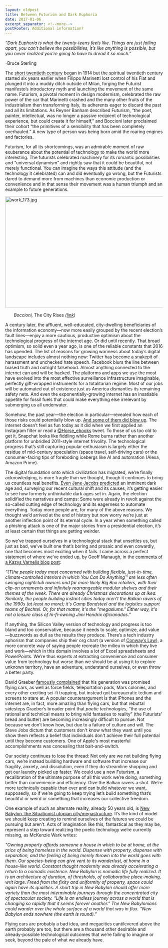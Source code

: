 ```yaml
---
layout: oldpost
title: Between Futurism and Dark Euphoria
date: 2017-01-06
excerpt_separator: <!--more-->
postFooter: Additional information?
---
```


<em>“</em><em>Dark Euphoria is what the twenty-teens feels like. Things are just falling apart, you can’t believe the possibilities, it’s like anything is possible, but you never realized you’re going to have to dread it so much.”</em>

-Bruce Sterling

The <a href="https://en.wikipedia.org/wiki/Short_twentieth_century">short twentieth century</a> began in 1914 but the spiritual twentieth century started six years earlier when Filippo Marinetti lost control of his Fiat and plunged it into a muddy ditch outside of Milan, forging the Futurist manifesto’s introductory myth and launching the movement of the same name. Futurism, a pivotal moment in design modernism, celebrated the raw power of the car that Marinetti crashed and the many other fruits of the industrialism then transforming Italy, its adherents eager to discard the past and all its limitations. As Reyner Banham described Futurism, “the poet, painter, intellectual, was no longer a passive recipient of technological experience, but could create it for himself,” and Boccioni later proclaimed their cohort “the primitives of a sensibility that has been completely overhauled.” A new type of person was being born amid the roaring engines and factories.

Futurism, for all its shortcomings, was an admirable moment of raw exuberance about the potential of technology to make the world more interesting. The futurists celebrated machinery for its romantic possibilities and “universal dynamism” and rightly saw that it could be beautiful, not merely functional. You can imagine the ways this attitude (and the technology it celebrated) can and did eventually go wrong, but the Futurists dared to demand more from machines than economic production or convenience and in that sense their movement was a human triumph and an example to future generations.

<img class="  wp-image-1412 aligncenter" src="https://kneelingbus.files.wordpress.com/2017/01/work_1732.jpg" alt="work_173.jpg" width="535" height="355" />

<em>       Boccioni, </em>The City Rises <em>(<a href="https://learner.org/courses/globalart/work/173/index.html">link</a>)</em>

A century later, the affluent, well-educated, city-dwelling beneficiaries of the information economy—now more easily grouped by the recent election’s fault lines—enjoy a more cautious, productive optimism about the technological progress of the internet age. Or did until recently. That broad optimism, so solid even a year ago, is one of the reliable constants that 2016 has upended. The list of reasons for growing wariness about today’s digital landscape includes almost nothing new: Twitter has become a snakepit of harassment and unchecked hate speech. Facebook blurs the line between biased truth and outright falsehood. Almost anything connected to the internet can and will be hacked. The platforms and apps we use the most have evolved into the most effective surveillance infrastructure imaginable, perfectly gift-wrapped instruments for a totalitarian regime. Most of our jobs will be automated out of existence just as America dismantles its remaining safety nets. And even the exponentially-growing internet has an insatiable appetite for fossil fuels that could make everything else irrelevant by submerging us all underwater.

Somehow, the past year—the election in particular—revealed how each of those risks could potentially blow up. <a href="https://www.washingtonpost.com/news/the-intersect/wp/2016/11/17/facebook-fake-news-writer-i-think-donald-trump-is-in-the-white-house-because-of-me/?utm_term=.4873dc872a44">And some of them did blow up</a>. The internet doesn’t feel as fun today as it did when we first applied an Instagram filter or read a <a href="https://twitter.com/horse_ebooks?lang=en">@Horse_ebooks</a> tweet. To those of us too old to get it, Snapchat looks like fiddling while Rome burns rather than another platform for unbridled 2011-style internet frivolity. The technological progress that’s still capturing popular enthusiasm is largely either the residue of mid-century speculation (space travel, self-driving cars) or the consumer-facing tips of foreboding icebergs like AI and automation (Alexa, Amazon Prime).

The digital foundation onto which civilization has migrated, we’re finally acknowledging, is more fragile than we thought, though it continues to bring us countless real benefits. <a href="https://www.amazon.com/Dark-Age-Ahead-Jane-Jacobs/dp/1400076706">Even Jane Jacobs predicted</a> an imminent dark age and, surveying our recent cultural shift and its causes, it’s getting easier to see how formerly unthinkable dark ages set in. Again, the election solidified the narratives and camps: Some were already in revolt against the so-called cutting edge of technology and its eagerness to automate everything. Today more people are, for many of the above reasons. We thought we’d arrived at the end of history but now worry we’re just at another inflection point of its eternal cycle. In a year when something called a phishing attack is one of the major stories from a presidential election, it’s at least certain that things are getting weirder.

So we’ve trapped ourselves in a technological stack that unsettles us, but just as bad, we’ve built one that’s boring and prosaic and even cowardly, one that becomes most exciting when it fails. I came across a perfect statement of where we’ve ended up, by Geoff Manaugh, in the <a href="http://varnelis.net/blog/on_battle_suits#comment-3990">comments of a Kazys Varnelis blog post</a>:

<em>“(T)he people today most concerned with building flexible, just-in-time, climate-controlled interiors in which You Can Do Anything™ are less often swinging nightclub owners and far more likely Big Box retailers, with their clip-on ornaments and infinitely rearrangeable modular shelves and their themes of the week. There are already Christmas decorations up at Ikea. Similarly, the people building instant cities today aren't the Balkan ravers of the 1990s (at least no more); it's Camp Bondsteel and the logistics support teams of Bechtel. Or, for that matter, it's the "megaslums." Either way, it's not a leisure class of hi-fi-owning Jimi Hendrix aficianados.”</em>

If anything, the Silicon Valley version of technology and progress is too bland and too conservative, because it needs to scale, optimize, add value—buzzwords as dull as the results they produce. There’s a tech industry aphorism that companies ship their org chart (a version of <a href="https://en.wikipedia.org/wiki/Conway's_law">Conway’s Law</a>), a more concrete way of saying people recreate the milieu in which they live and work—which in this domain involves a lot of Excel spreadsheets and PowerPoints. We’re thus experts at extracting convenience and consumer value from technology but worse than we should be at using it to explore unknown territory, have an adventure, understand ourselves, or even throw a better party.

David Graeber <a href="http://thebaffler.com/salvos/of-flying-cars-and-the-declining-rate-of-profit">famously complained</a> that his generation was promised flying cars, as well as force fields, teleportation pads, Mars colonies, and every other exciting sci-fi trapping, but instead got bureaucratic tedium and screens to stare at. A popular counterargument is that iPhones and the internet are, in fact, more amazing than flying cars, but that rebuttal sidesteps Graeber’s broader point that <em>poetic technologies</em>, “the use of rational and technical means to bring wild fantasies to reality” (the Futurists’ bread and butter) are becoming increasingly difficult to pursue. Not because we don’t know how, but due to a failure of culture and will. The Steve Jobs dictum that customers don't know what they want until you show them reflects a belief that individuals don't achieve their full potential until they become customers. One of Apple's most masterful accomplishments was concealing that bait-and-switch.

Our society continues to lose the thread: Not only are we not building flying cars, we’re instead building hardware and software that increase our fragility, anxiety, and dissolution, even if they do streamline shopping and get our laundry picked up faster. We could use a new Futurism, a recalibration of the ultimate purpose of all this work we’re doing, something better than convenience and efficiency. Give the Balkan ravers a shot. We’re more technically capable than ever and can build whatever we want, supposedly, so if we’re going to keep trying let’s build something that’s beautiful or weird or something that increases our collective freedom.

One example of such an alternate reality, already 50 years old, is <a href="http://www.versobooks.com/blogs/1879-new-babylon">New Babylon, the Situationist utopian city/megastructure</a>. It’s the kind of model we should keep creating to remind ourselves of the futures we could be pursuing but aren’t. Acts of imagination like this, fantastical as they may be, represent a step toward realizing the poetic technology we’re currently missing, as McKenzie Wark writes:

<em>"Owning property affords someone a house in which to be at home, at the price of being homeless in the world. Dispense with property, dispense with separation, and the feeling of being merely thrown into the world goes with them. Our species-being can give vent to its wanderlust, at home in a house-like world. Constant thought modernity was already accelerating a return to a nomadic existence. New Babylon is nomadic life fully realized. It is an architecture of duration, of thresholds, of collaborative place-making, writ large. Freed from the fixity and uniformity of property, space could again have its qualities. A short trip in New Babylon should offer more variety than the most interminable journeys through the concentrated city of spectacular society. “Life is an endless journey across a world that is changing so rapidly that it seems forever another.” The New Babylonians could wander over the whole surface of a world that was in flux. “New Babylon ends nowhere (the earth is round).”</em>

Flying cars are probably a bad idea, and megacities cantilevered above the earth probably are too, but there are a thousand other desirable and already-possible technological outcomes that we’re failing to imagine or seek, beyond the pale of what we already have.